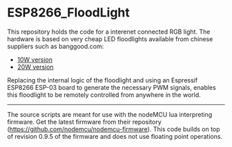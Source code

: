 # ESP8266_FloodLight

This repository holds the code for a interenet connected RGB light. The hardware is based on very cheap LED floodlights available from chinese suppliers such as banggood.com:
- [10W version](http://www.banggood.com/Wholesale-10W-RGB-900LM-Color-Changing-Outdoor-Remote-LED-Flood-Wash-Light-85-265V-p-30587.html)
- [20W version](http://www.banggood.com/20W-RGB-Color-Changing-Outdoor-Remote-Control-LED-Flood-Light-85-265V-p-932666.html)

Replacing the internal logic of the floodlight and using an Espressif ESP8266 ESP-03 board to generate the necessary PWM signals, enables this floodlight to be remotely controlled from anywhere in the world.

--------------

The source scripts are meant for use with the nodeMCU lua interpreting firmware. Get the latest firmware from their repository (https://github.com/nodemcu/nodemcu-firmware).
This code builds on top of revision 0.9.5 of the firmware and does not use floating point operations.